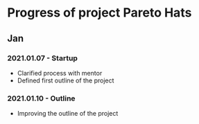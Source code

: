 # Progress of project Pareto Hats 

## Jan
### 2021.01.07 - Startup
- Clarified process with mentor
- Defined first outline of the project

### 2021.01.10 - Outline
- Improving the outline of the project